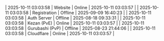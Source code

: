| 2025-10-11 03:03:58 | Website | Online | 2025-10-11 03:03:57 |
| 2025-10-11 03:03:58 | Registration | Offline | 2025-09-09 16:40:23 |
| 2025-10-11 03:03:58 | Auth Server | Offline | 2025-08-18 09:33:31 |
| 2025-10-11 03:03:58 | Kezan (PvE) | Online | 2025-10-11 03:03:57 |
| 2025-10-11 03:03:58 | Gurubashi (PvP) | Offline | 2025-08-23 21:44:06 |
| 2025-10-11 03:03:58 | Cloudflare | Online | 2025-10-11 03:03:57 |
